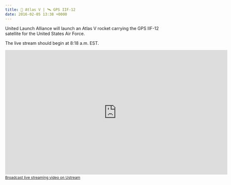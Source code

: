 ```yaml
---
title: 🚀 Atlas V | 🛰 GPS IIF-12
date: 2016-02-05 13:38 +0000
---
```


United Launch Alliance will launch an Atlas V rocket carrying the GPS IIF-12 satellite for the United States Air Force.

The live stream should begin at 8:18 a.m. EST.
<iframe width="720" height="405" src="http://www.ustream.tv/embed/6540154?html5ui=1" allowfullscreen="true" webkitallowfullscreen="true" scrolling="no" frameborder="0" style="border: 0px none transparent;">    </iframe>
<br /><a href="http://www.ustream.tv" style="font-size: 12px; line-height: 20px; font-weight: normal; text-align: left;" target="_blank">Broadcast live streaming video on Ustream</a>
